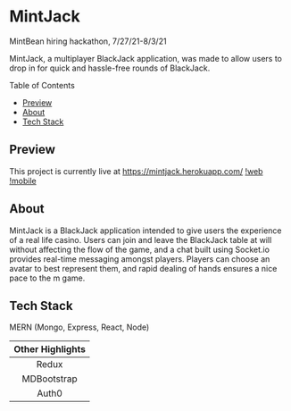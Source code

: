 # MintJack
MintBean hiring hackathon, 7/27/21-8/3/21

MintJack, a multiplayer BlackJack application, was made to allow users to drop in for quick and hassle-free rounds of BlackJack. 

Table of Contents
* [Preview](#preview)
* [About](#about)
* [Tech Stack](#tech-stack)

## Preview

This project is currently live at https://mintjack.herokuapp.com/
[!web](https://github.com/dongsoocha/mintbean_blackjack/client/public/assets/imgs/web_screen.png)
[!mobile](https://github.com/dongsoocha/mintbean_blackjack/client/public/assets/imgs/mobile_screen.png)

## About

MintJack is a BlackJack application intended to give users the experience of a real life casino. 
Users can join and leave the BlackJack table at will without affecting the flow of the game, 
and a chat built using Socket.io provides real-time messaging amongst players. Players can
choose an avatar to best represent them, and rapid dealing of hands ensures a nice pace to the m
game. 

## Tech Stack

MERN (Mongo, Express, React, Node)

| Other Highlights |
| :--------------: |
|      Redux       |
|   MDBootstrap    |
|      Auth0       |
